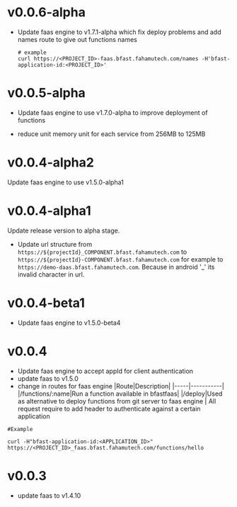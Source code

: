 # v0.0.6-alpha

* Update faas engine to v1.7.1-alpha which fix deploy problems and 
add names route to give out functions names
   ```shell script
  # example
  curl https://<PROJECT_ID>-faas.bfast.fahamutech.com/names -H'bfast-application-id:<PROJECT_ID>'
   ```

# v0.0.5-alpha

* Update faas engine to use v1.7.0-alpha to improve deployment of functions

* reduce unit memory unit for each service from 256MB to 125MB

# v0.0.4-alpha2

Update faas engine to use v1.5.0-alpha1

# v0.0.4-alpha1

Update release version to alpha stage.

* Update url structure from `https://${projectId}_COMPONENT.bfast.fahamutech.com` to `https://${projectId}-COMPONENT.bfast.fahamutech.com` for example to `https://demo-daas.bfast.fahamutech.com`. Because in android '_' its invalid character in url.

# v0.0.4-beta1

* Update faas engine to v1.5.0-beta4

# v0.0.4

* Update faas engine to accept appId for client authentication
* update faas to v1.5.0
* change in routes for faas engine
    |Route|Description|
    |-----|-----------|
    |/functions/:name|Run a function available in bfastfaas|
    |/deploy|Used as alternative to deploy functions from git server to faas engine |
All request require to add header to authenticate against a certain application

```shell script
#Example

curl -H"bfast-application-id:<APPLICATION_ID>" https://<PROJECT_ID>_faas.bfast.fahamutech.com/functions/hello
```

# v0.0.3

* update faas to v1.4.10

